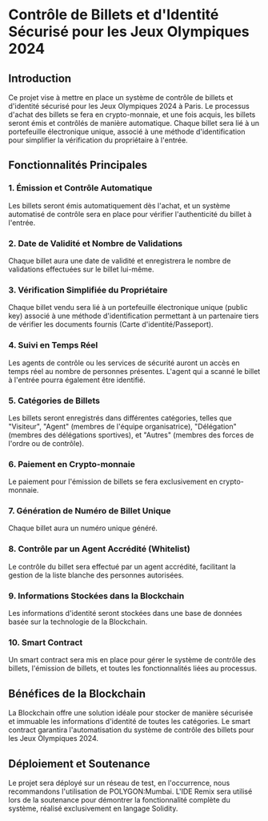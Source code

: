 # Contrôle de Billets et d'Identité Sécurisé pour les Jeux Olympiques 2024

## Introduction
Ce projet vise à mettre en place un système de contrôle de billets et d'identité sécurisé pour les Jeux Olympiques 2024 à Paris. Le processus d'achat des billets se fera en crypto-monnaie, et une fois acquis, les billets seront émis et contrôlés de manière automatique. Chaque billet sera lié à un portefeuille électronique unique, associé à une méthode d'identification pour simplifier la vérification du propriétaire à l'entrée.

## Fonctionnalités Principales

### 1. Émission et Contrôle Automatique
Les billets seront émis automatiquement dès l'achat, et un système automatisé de contrôle sera en place pour vérifier l'authenticité du billet à l'entrée.

### 2. Date de Validité et Nombre de Validations
Chaque billet aura une date de validité et enregistrera le nombre de validations effectuées sur le billet lui-même.

### 3. Vérification Simplifiée du Propriétaire
Chaque billet vendu sera lié à un portefeuille électronique unique (public key) associé à une méthode d'identification permettant à un partenaire tiers de vérifier les documents fournis (Carte d'identité/Passeport).

### 4. Suivi en Temps Réel
Les agents de contrôle ou les services de sécurité auront un accès en temps réel au nombre de personnes présentes. L'agent qui a scanné le billet à l'entrée pourra également être identifié.

### 5. Catégories de Billets
Les billets seront enregistrés dans différentes catégories, telles que "Visiteur", "Agent" (membres de l'équipe organisatrice), "Délégation" (membres des délégations sportives), et "Autres" (membres des forces de l'ordre ou de contrôle).

### 6. Paiement en Crypto-monnaie
Le paiement pour l'émission de billets se fera exclusivement en crypto-monnaie.

### 7. Génération de Numéro de Billet Unique
Chaque billet aura un numéro unique généré.

### 8. Contrôle par un Agent Accrédité (Whitelist)
Le contrôle du billet sera effectué par un agent accrédité, facilitant la gestion de la liste blanche des personnes autorisées.

### 9. Informations Stockées dans la Blockchain
Les informations d'identité seront stockées dans une base de données basée sur la technologie de la Blockchain.

### 10. Smart Contract
Un smart contract sera mis en place pour gérer le système de contrôle des billets, l'émission de billets, et toutes les fonctionnalités liées au processus.

## Bénéfices de la Blockchain
La Blockchain offre une solution idéale pour stocker de manière sécurisée et immuable les informations d'identité de toutes les catégories. Le smart contract garantira l'automatisation du système de contrôle des billets pour les Jeux Olympiques 2024.

## Déploiement et Soutenance
Le projet sera déployé sur un réseau de test, en l'occurrence, nous recommandons l'utilisation de POLYGON:Mumbai. L'IDE Remix sera utilisé lors de la soutenance pour démontrer la fonctionnalité complète du système, réalisé exclusivement en langage Solidity.

